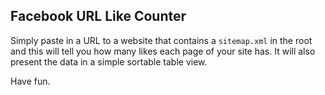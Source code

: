 ## Facebook URL Like Counter

Simply paste in a URL to a website that contains a `sitemap.xml` in the root and this will tell you how many likes each page of your site has. It will also present the data in a simple sortable table view.

Have fun.
